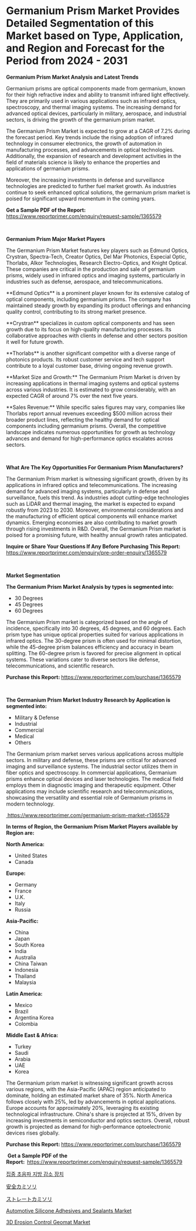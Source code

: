 <p><h1>Germanium Prism Market Provides Detailed Segmentation of this Market based on Type, Application, and Region and Forecast for the Period from 2024 - 2031</h1></p><p><strong>Germanium Prism Market Analysis and Latest Trends</strong></p>
<p><p>Germanium prisms are optical components made from germanium, known for their high refractive index and ability to transmit infrared light effectively. They are primarily used in various applications such as infrared optics, spectroscopy, and thermal imaging systems. The increasing demand for advanced optical devices, particularly in military, aerospace, and industrial sectors, is driving the growth of the germanium prism market.</p><p>The Germanium Prism Market is expected to grow at a CAGR of 7.2% during the forecast period. Key trends include the rising adoption of infrared technology in consumer electronics, the growth of automation in manufacturing processes, and advancements in optical technologies. Additionally, the expansion of research and development activities in the field of materials science is likely to enhance the properties and applications of germanium prisms. </p><p>Moreover, the increasing investments in defense and surveillance technologies are predicted to further fuel market growth. As industries continue to seek enhanced optical solutions, the germanium prism market is poised for significant upward momentum in the coming years.</p></p>
<p><strong>Get a Sample PDF of the Report:&nbsp;</strong> <a href="https://www.reportprimer.com/enquiry/request-sample/1365579">https://www.reportprimer.com/enquiry/request-sample/1365579</a></p>
<p>&nbsp;</p>
<p><strong>Germanium Prism Major Market Players</strong></p>
<p><p>The Germanium Prism Market features key players such as Edmund Optics, Crystran, Spectra-Tech, Creator Optics, Del Mar Photonics, Especial Optic, Thorlabs, Alkor Technologies, Research Electro-Optics, and Knight Optical. These companies are critical in the production and sale of germanium prisms, widely used in infrared optics and imaging systems, particularly in industries such as defense, aerospace, and telecommunications.</p><p>**Edmund Optics** is a prominent player known for its extensive catalog of optical components, including germanium prisms. The company has maintained steady growth by expanding its product offerings and enhancing quality control, contributing to its strong market presence.</p><p>**Crystran** specializes in custom optical components and has seen growth due to its focus on high-quality manufacturing processes. Its collaborative approaches with clients in defense and other sectors position it well for future growth.</p><p>**Thorlabs** is another significant competitor with a diverse range of photonics products. Its robust customer service and tech support contribute to a loyal customer base, driving ongoing revenue growth.</p><p>**Market Size and Growth:** The Germanium Prism Market is driven by increasing applications in thermal imaging systems and optical systems across various industries. It is estimated to grow considerably, with an expected CAGR of around 7% over the next five years. </p><p>**Sales Revenue:** While specific sales figures may vary, companies like Thorlabs report annual revenues exceeding $500 million across their broader product lines, reflecting the healthy demand for optical components including germanium prisms. Overall, the competitive landscape indicates numerous opportunities for growth as technology advances and demand for high-performance optics escalates across sectors.</p></p>
<p>&nbsp;</p>
<p><strong>What Are The Key Opportunities For Germanium Prism Manufacturers?</strong></p>
<p><p>The Germanium Prism market is witnessing significant growth, driven by its applications in infrared optics and telecommunications. The increasing demand for advanced imaging systems, particularly in defense and surveillance, fuels this trend. As industries adopt cutting-edge technologies such as LiDAR and thermal imaging, the market is expected to expand robustly from 2023 to 2030. Moreover, environmental considerations and the manufacturing of efficient optical components will enhance market dynamics. Emerging economies are also contributing to market growth through rising investments in R&D. Overall, the Germanium Prism market is poised for a promising future, with healthy annual growth rates anticipated.</p></p>
<p><strong>Inquire or Share Your Questions If Any Before Purchasing This Report:</strong> <a href="https://www.reportprimer.com/enquiry/pre-order-enquiry/1365579">https://www.reportprimer.com/enquiry/pre-order-enquiry/1365579</a></p>
<p>&nbsp;</p>
<p><strong>Market Segmentation</strong></p>
<p><strong>The Germanium Prism Market Analysis by types is segmented into:</strong></p>
<p><ul><li>30 Degrees</li><li>45 Degrees</li><li>60 Degrees</li></ul></p>
<p><p>The Germanium Prism market is categorized based on the angle of incidence, specifically into 30 degrees, 45 degrees, and 60 degrees. Each prism type has unique optical properties suited for various applications in infrared optics. The 30-degree prism is often used for minimal distortion, while the 45-degree prism balances efficiency and accuracy in beam splitting. The 60-degree prism is favored for precise alignment in optical systems. These variations cater to diverse sectors like defense, telecommunications, and scientific research.</p></p>
<p><strong>Purchase this Report:&nbsp;</strong><a href="https://www.reportprimer.com/purchase/1365579">https://www.reportprimer.com/purchase/1365579</a></p>
<p>&nbsp;</p>
<p><strong>The Germanium Prism Market Industry Research by Application is segmented into:</strong></p>
<p><ul><li>Military & Defense</li><li>Industrial</li><li>Commercial</li><li>Medical</li><li>Others</li></ul></p>
<p><p>The Germanium prism market serves various applications across multiple sectors. In military and defense, these prisms are critical for advanced imaging and surveillance systems. The industrial sector utilizes them in fiber optics and spectroscopy. In commercial applications, Germanium prisms enhance optical devices and laser technologies. The medical field employs them in diagnostic imaging and therapeutic equipment. Other applications may include scientific research and telecommunications, showcasing the versatility and essential role of Germanium prisms in modern technology.</p></p>
<p><a href="https://www.reportprimer.com/germanium-prism-market-r1365579">&nbsp;https://www.reportprimer.com/germanium-prism-market-r1365579</a></p>
<p><strong>In terms of Region, the Germanium Prism Market Players available by Region are:</strong></p>
<p>
    <p> <strong> North America: </strong>
        <ul>
            <li>United States</li>
            <li>Canada</li>
        </ul>
        </p> 
    <p> <strong> Europe: </strong>
        <ul>
            <li>Germany</li>
            <li>France</li>
            <li>U.K.</li>
            <li>Italy</li>
            <li>Russia</li>
        </ul>
        </p> 
    <p> <strong> Asia-Pacific: </strong>
        <ul>
            <li>China</li>
            <li>Japan</li>
            <li>South Korea</li>
            <li>India</li>
            <li>Australia</li>
            <li>China Taiwan</li>
            <li>Indonesia</li>
            <li>Thailand</li>
            <li>Malaysia</li>
        </ul>
        </p> 
    <p> <strong> Latin America: </strong>
        <ul>
            <li>Mexico</li>
            <li>Brazil</li>
            <li>Argentina Korea</li>
            <li>Colombia</li>
        </ul>
        </p> 
    <p> <strong> Middle East & Africa: </strong>
        <ul>
            <li>Turkey</li>
            <li>Saudi</li>
            <li>Arabia</li>
            <li>UAE</li>
            <li>Korea</li>
        </ul>
    </p>
    </p>
<p><p>The Germanium prism market is witnessing significant growth across various regions, with the Asia-Pacific (APAC) region anticipated to dominate, holding an estimated market share of 35%. North America follows closely with 25%, led by advancements in optical applications. Europe accounts for approximately 20%, leveraging its existing technological infrastructure. China's share is projected at 15%, driven by increasing investments in semiconductor and optics sectors. Overall, robust growth is projected as demand for high-performance optoelectronic devices rises globally.</p></p>
<p><strong>Purchase this Report: </strong><a href="https://www.reportprimer.com/purchase/1365579">https://www.reportprimer.com/purchase/1365579</a></p>
<p>&nbsp;<strong>Get a Sample PDF of the Report:&nbsp;&nbsp;</strong><a href="https://www.reportprimer.com/enquiry/request-sample/1365579">https://www.reportprimer.com/enquiry/request-sample/1365579</a></p>
<p><strong></strong></p>
<p><p><a href="https://medium.com/@ganeshprasad001/%EC%A7%91%EC%A4%91-%EC%B4%88%EC%9D%8C%ED%8C%8C-%EC%A7%80%EB%B0%A9-%EA%B0%90%EC%86%8C-%EC%9E%A5%EC%B9%98-%EC%8B%9C%EC%9E%A5%EC%9D%98-%ED%95%84%EC%88%98-%EC%9A%94%EC%86%8C-%EC%A3%BC%EC%9A%94-%EC%8B%9C%EC%9E%A5-%EC%B0%B8%EA%B0%80%EC%9E%90-%EC%88%98%EC%9A%94-%EC%9A%94%EC%9D%B8-%EA%B7%B8%EB%A6%AC%EA%B3%A0-2024%EB%85%84%EB%B6%80%ED%84%B0-2031%EB%85%84%EA%B9%8C%EC%A7%80%EC%9D%98-roi-%EC%9E%A0%EC%9E%AC%EB%A0%A5-%EC%A0%84%EB%A7%9D-9df1bc064b5b">집중 초음파 지방 감소 장치</a></p><p><a href="https://medium.com/@loganrew1964/2024%E5%B9%B4%E3%81%8B%E3%82%892031%E5%B9%B4%E3%81%BE%E3%81%A7%E3%81%AE%E3%82%B0%E3%83%AD%E3%83%BC%E3%83%90%E3%83%AB%E5%AE%89%E5%85%A8%E3%81%8B%E3%81%BF%E3%81%9D%E3%82%8A%E5%B8%82%E5%A0%B4%E3%81%AE%E6%A9%9F%E4%BC%9A%E3%81%A8%E4%BA%88%E6%B8%AC-34c0d9ccab02?postPublishedType=repub">安全カミソリ</a></p><p><a href="https://medium.com/@loganrew1964/%E3%82%B9%E3%83%88%E3%83%AC%E3%83%BC%E3%83%88%E3%83%AC%E3%82%B6%E3%83%BC%E3%81%AE%E5%B8%82%E5%A0%B4%E5%8B%95%E5%90%91-%E5%B8%82%E5%A0%B4%E3%82%BB%E3%82%B0%E3%83%A1%E3%83%B3%E3%83%86%E3%83%BC%E3%82%B7%E3%83%A7%E3%83%B3%E3%81%AE%E8%A9%B3%E7%B4%B0%E3%81%AA%E7%A0%94%E7%A9%B6%E3%81%A8%E6%96%B0%E8%88%88%E3%83%88%E3%83%AC%E3%83%B3%E3%83%89%E3%81%AE%E9%87%8D%E8%A6%81%E6%80%A7%E3%81%AE%E5%88%86%E6%9E%90-b7b5f875d569?postPublishedType=repub">ストレートカミソリ</a></p><p><a href="https://issuu.com/reportprime-2/docs/automotive-silicone-adhesives-and-s_820f5d06348a59">Automotive Silicone Adhesives and Sealants Market</a></p><p><a href="https://issuu.com/reportprime-2/docs/3d-erosion-control-geomat-market-si_f8501c2621035a">3D Erosion Control Geomat Market</a></p></p>